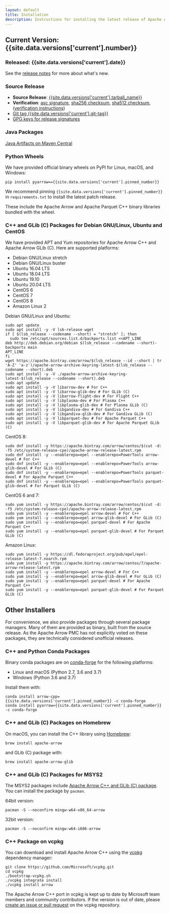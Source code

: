 ```yaml
---
layout: default
title: Installation
description: Instructions for installing the latest release of Apache Arrow
---
```

<!--
{% comment %}
Licensed to the Apache Software Foundation (ASF) under one or more
contributor license agreements.  See the NOTICE file distributed with
this work for additional information regarding copyright ownership.
The ASF licenses this file to you under the Apache License, Version 2.0
(the "License"); you may not use this file except in compliance with
the License.  You may obtain a copy of the License at

http://www.apache.org/licenses/LICENSE-2.0

Unless required by applicable law or agreed to in writing, software
distributed under the License is distributed on an "AS IS" BASIS,
WITHOUT WARRANTIES OR CONDITIONS OF ANY KIND, either express or implied.
See the License for the specific language governing permissions and
limitations under the License.
{% endcomment %}
-->

## Current Version: {{site.data.versions['current'].number}}

### Released: {{site.data.versions['current'].date}}

See the [release notes][10] for more about what's new.

### Source Release

* **Source Release**: [{{site.data.versions['current'].tarball_name}}][6]
* **Verification**: [asc signature][13], [sha256 checksum][14], [sha512 checksum][15], ([verification instructions][12])
* [Git tag {{site.data.versions['current'].git-tag}}][2]
* [GPG keys for release signatures][11]

### Java Packages

[Java Artifacts on Maven Central][4]

### Python Wheels

We have provided official binary wheels on PyPI for Linux, macOS, and Windows:

```shell
pip install pyarrow=={{site.data.versions['current'].pinned_number}}
```

We recommend pinning `{{site.data.versions['current'].pinned_number}}`
in `requirements.txt` to install the latest patch release.

These include the Apache Arrow and Apache Parquet C++ binary libraries bundled
with the wheel.

### C++ and GLib (C) Packages for Debian GNU/Linux, Ubuntu and CentOS

We have provided APT and Yum repositories for Apache Arrow C++ and
Apache Arrow GLib (C). Here are supported platforms:

* Debian GNU/Linux stretch
* Debian GNU/Linux buster
* Ubuntu 16.04 LTS
* Ubuntu 18.04 LTS
* Ubuntu 19.10
* Ubuntu 20.04 LTS
* CentOS 6
* CentOS 7
* CentOS 8
* Amazon Linux 2

Debian GNU/Linux and Ubuntu:

```shell
sudo apt update
sudo apt install -y -V lsb-release wget
if [ $(lsb_release --codename --short) = "stretch" ]; then
  sudo tee /etc/apt/sources.list.d/backports.list <<APT_LINE
deb http://deb.debian.org/debian $(lsb_release --codename --short)-backports main
APT_LINE
fi
wget https://apache.bintray.com/arrow/$(lsb_release --id --short | tr 'A-Z' 'a-z')/apache-arrow-archive-keyring-latest-$(lsb_release --codename --short).deb
sudo apt install -y -V ./apache-arrow-archive-keyring-latest-$(lsb_release --codename --short).deb
sudo apt update
sudo apt install -y -V libarrow-dev # For C++
sudo apt install -y -V libarrow-glib-dev # For GLib (C)
sudo apt install -y -V libarrow-flight-dev # For Flight C++
sudo apt install -y -V libplasma-dev # For Plasma C++
sudo apt install -y -V libplasma-glib-dev # For Plasma GLib (C)
sudo apt install -y -V libgandiva-dev # For Gandiva C++
sudo apt install -y -V libgandiva-glib-dev # For Gandiva GLib (C)
sudo apt install -y -V libparquet-dev # For Apache Parquet C++
sudo apt install -y -V libparquet-glib-dev # For Apache Parquet GLib (C)
```

CentOS 8:

```shell
sudo dnf install -y https://apache.bintray.com/arrow/centos/$(cut -d: -f5 /etc/system-release-cpe)/apache-arrow-release-latest.rpm
sudo dnf install -y --enablerepo=epel --enablerepo=PowerTools arrow-devel # For C++
sudo dnf install -y --enablerepo=epel --enablerepo=PowerTools arrow-glib-devel # For GLib (C)
sudo dnf install -y --enablerepo=epel --enablerepo=PowerTools parquet-devel # For Apache Parquet C++
sudo dnf install -y --enablerepo=epel --enablerepo=PowerTools parquet-glib-devel # For Parquet GLib (C)
```

CentOS 6 and 7:

```shell
sudo yum install -y https://apache.bintray.com/arrow/centos/$(cut -d: -f5 /etc/system-release-cpe)/apache-arrow-release-latest.rpm
sudo yum install -y --enablerepo=epel arrow-devel # For C++
sudo yum install -y --enablerepo=epel arrow-glib-devel # For GLib (C)
sudo yum install -y --enablerepo=epel parquet-devel # For Apache Parquet C++
sudo yum install -y --enablerepo=epel parquet-glib-devel # For Parquet GLib (C)
```

Amazon Linux:

```shell
sudo yum install -y https://dl.fedoraproject.org/pub/epel/epel-release-latest-7.noarch.rpm
sudo yum install -y https://apache.bintray.com/arrow/centos/7/apache-arrow-release-latest.rpm
sudo yum install -y --enablerepo=epel arrow-devel # For C++
sudo yum install -y --enablerepo=epel arrow-glib-devel # For GLib (C)
sudo yum install -y --enablerepo=epel parquet-devel # For Apache Parquet C++
sudo yum install -y --enablerepo=epel parquet-glib-devel # For Parquet GLib (C)
```

## Other Installers

For convenience, we also provide packages through several package managers. Many of them are provided as binary, built from the source release. As the Apache Arrow PMC has not explicitly voted on these packages, they are technically considered unofficial releases.

### C++ and Python Conda Packages

Binary conda packages are on [conda-forge][5] for the following
platforms:

* Linux and macOS (Python 2.7, 3.6 and 3.7)
* Windows (Python 3.6 and 3.7)

Install them with:

```shell
conda install arrow-cpp={{site.data.versions['current'].pinned_number}} -c conda-forge
conda install pyarrow={{site.data.versions['current'].pinned_number}} -c conda-forge
```

### C++ and GLib (C) Packages on Homebrew

On macOS, you can install the C++ library using
[Homebrew][17]:

```shell
brew install apache-arrow
```

and GLib (C) package with:

```shell
brew install apache-arrow-glib
```

### C++ and GLib (C) Packages for MSYS2

The MSYS2 packages include [Apache Arrow C++ and GLib (C)
package][16]. You can install the package by `pacman`.

64bit version:

```shell
pacman -S --noconfirm mingw-w64-x86_64-arrow
```

32bit version:

```shell
pacman -S --noconfirm mingw-w64-i686-arrow
```

### C++ Package on vcpkg

You can download and install Apache Arrow C++ using the [vcpkg](https://github.com/Microsoft/vcpkg) dependency manager:

```shell
git clone https://github.com/Microsoft/vcpkg.git
cd vcpkg
./bootstrap-vcpkg.sh
./vcpkg integrate install
./vcpkg install arrow
```

The Apache Arrow C++ port in vcpkg is kept up to date by Microsoft team members and community contributors. If the version is out of date, please [create an issue or pull request][18] on the vcpkg repository.


[1]: {{site.data.versions['current'].mirrors}}
[2]: {{site.data.versions['current'].github-tag-link}}
[4]: {{site.data.versions['current'].java-artifacts}}
[5]: https://conda-forge.github.io
[6]: {{site.data.versions['current'].mirrors-tar}}
[10]: {{site.data.versions['current'].release-notes}}
[11]: https://downloads.apache.org/arrow/KEYS
[12]: https://www.apache.org/dyn/closer.cgi#verify
[13]: {{site.data.versions['current'].asc}}
[14]: {{site.data.versions['current'].sha256}}
[15]: {{site.data.versions['current'].sha512}}
[16]: https://github.com/msys2/MINGW-packages/tree/master/mingw-w64-arrow
[17]: https://brew.sh/
[18]: https://github.com/Microsoft/vcpkg
